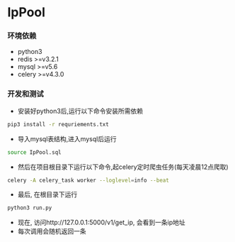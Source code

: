 # IpPool

### 环境依赖
- python3
- redis  >=v3.2.1
- mysql  >=v5.6
- celery  >=v4.3.0

### 开发和测试
- 安装好python3后,运行以下命令安装所需依赖
```bash
pip3 install -r requriements.txt
```

- 导入mysql表结构,进入mysql后运行
```bash
source IpPool.sql
```

- 然后在项目根目录下运行以下命令,起celery定时爬虫任务(每天凌晨12点爬取)
```bash
celery -A celery_task worker --loglevel=info --beat
```

- 最后, 在根目录下运行
```bash
python3 run.py
```

- 现在, 访问http://127.0.0.1:5000/v1/get_ip, 会看到一条ip地址
- 每次调用会随机返回一条